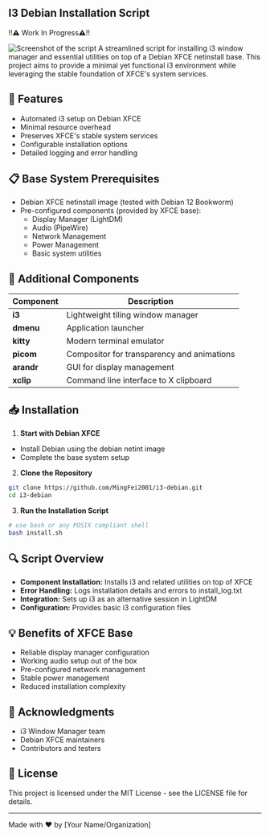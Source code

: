 ## I3 Debian Installation Script

!!⚠️ Work In Progress⚠️!!
<!-- TODO: add a screenshot -->
![Screenshot of the script](#)
A streamlined script for installing i3 window manager and essential utilities on top of a Debian XFCE netinstall base. This project aims to provide a minimal yet functional i3 environment while leveraging the stable foundation of XFCE's system services.

## 🚀 Features
- Automated i3 setup on Debian XFCE
- Minimal resource overhead
- Preserves XFCE's stable system services
- Configurable installation options
- Detailed logging and error handling

## 📋 Base System Prerequisites
- Debian XFCE netinstall image (tested with Debian 12 Bookworm)
- Pre-configured components (provided by XFCE base):
    - Display Manager (LightDM)
    - Audio (PipeWire)
    - Network Management
    - Power Management
    - Basic system utilities

## 🔧 Additional Components
| Component | Description |
|-----------|-------------|
| **i3** | Lightweight tiling window manager |
| **dmenu** | Application launcher |
| **kitty** | Modern terminal emulator |
| **picom** | Compositor for transparency and animations |
| **arandr** | GUI for display management |
| **xclip** | Command line interface to X clipboard |

## 📥 Installation
1. **Start with Debian XFCE**
- Install Debian using the debian netint image
- Complete the base system setup

2. **Clone the Repository**
```bash
git clone https://github.com/MingFei2001/i3-debian.git
cd i3-debian
```

3. **Run the Installation Script**
```bash
# use bash or any POSIX compliant shell
bash install.sh
```

## 🔍 Script Overview
- **Component Installation:** Installs i3 and related utilities on top of XFCE
- **Error Handling:** Logs installation details and errors to install_log.txt
- **Integration:** Sets up i3 as an alternative session in LightDM
- **Configuration:** Provides basic i3 configuration files

## 💡 Benefits of XFCE Base
- Reliable display manager configuration
- Working audio setup out of the box
- Pre-configured network management
- Stable power management
- Reduced installation complexity

## 🙏 Acknowledgments
- i3 Window Manager team
- Debian XFCE maintainers
- Contributors and testers

## 📄 License
This project is licensed under the MIT License - see the LICENSE file for details.

---
Made with ❤️ by [Your Name/Organization]
